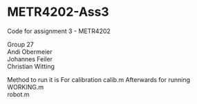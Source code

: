 # METR4202-Ass3
Code for assignment 3 - METR4202   

Group 27   
Andi Obermeier   
Johannes Feiler   
Christian Witting   
   
Method to run it is
For calibration
	calib.m
Afterwards for running   
	WORKING.m   
	robot.m   